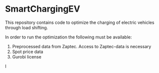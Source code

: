 # SmartChargingEV
This repository contains code to optimize the charging of electric vehicles through load shifting. 


In order to run the optimization the following must be available:
1. Preprocessed data from Zaptec. Access to Zaptec-data is necessary
2. Spot price data
3. Gurobi license

I